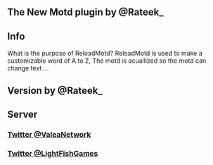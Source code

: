 The New Motd plugin by @Rateek_
---------------------------------

Info
----

 What is the purpose of ReloadMotd? ReloadMotd is used to make a customizable word of A to Z, The motd is acuallized so the motd can change text ...

Version by @Rateek_
-----------------

Server
------

### [Twitter @ValeaNetwork](https://twitter.com/ValeaNetwork)
### [Twitter @LightFishGames](https://twitter.com/LightFishGames)